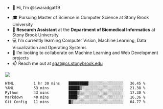- 👋 Hi, I’m @swaradgat19
<!-- - 👀 I’m interested in  -->
- 🎓 Pursuing Master of Science in Computer Science at Stony Brook University
- :microscope: **Research Assistant** at the **Department of Biomedical Informatics** at Stony Brook University 
- 💻 I’m currently learning Computer Vision, Machine Learning, Data Visualization and Operating Systems
- 💞️ I’m looking to collaborate on Machine Learning and Web Development projects 
- 📫 Reach me out at sgat@cs.stonybrook.edu

![](https://komarev.com/ghpvc/?username=your-github-username&color=green)

<!--START_SECTION:waka-->

```txt
HTML         1 hr 30 mins    █████████░░░░░░░░░░░░░░░░   36.45 %
YAML         53 mins         █████▒░░░░░░░░░░░░░░░░░░░   21.38 %
Python       43 mins         ████▒░░░░░░░░░░░░░░░░░░░░   17.30 %
Markdown     40 mins         ████░░░░░░░░░░░░░░░░░░░░░   16.36 %
Git Config   11 mins         █▒░░░░░░░░░░░░░░░░░░░░░░░   04.77 %
```

<!--END_SECTION:waka-->

<!---
swaradgat19/swaradgat19 is a ✨ special ✨ repository because its `README.md` (this file) appears on your GitHub profile.
You can click the Preview link to take a look at your changes.
--->
